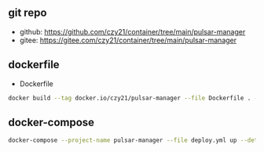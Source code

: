 ## git repo
  - github: https://github.com/czy21/container/tree/main/pulsar-manager
  - gitee: https://gitee.com/czy21/container/tree/main/pulsar-manager
## dockerfile
- Dockerfile
```bash
docker build --tag docker.io/czy21/pulsar-manager --file Dockerfile . --pull
```
## docker-compose
```bash
docker-compose --project-name pulsar-manager --file deploy.yml up --detach --remove-orphans
```